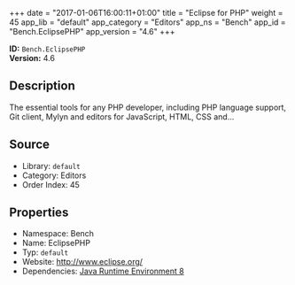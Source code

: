 ﻿+++
date = "2017-01-06T16:00:11+01:00"
title = "Eclipse for PHP"
weight = 45
app_lib = "default"
app_category = "Editors"
app_ns = "Bench"
app_id = "Bench.EclipsePHP"
app_version = "4.6"
+++

**ID:** `Bench.EclipsePHP`  
**Version:** 4.6  
<!--more-->

## Description
The essential tools for any PHP developer, including PHP language support,
Git client, Mylyn and editors for JavaScript, HTML, CSS and...

## Source

* Library: `default`
* Category: Editors
* Order Index: 45

## Properties

* Namespace: Bench
* Name: EclipsePHP
* Typ: `default`
* Website: <http://www.eclipse.org/>
* Dependencies: [Java Runtime Environment 8](/app/Bench.JRE8)

